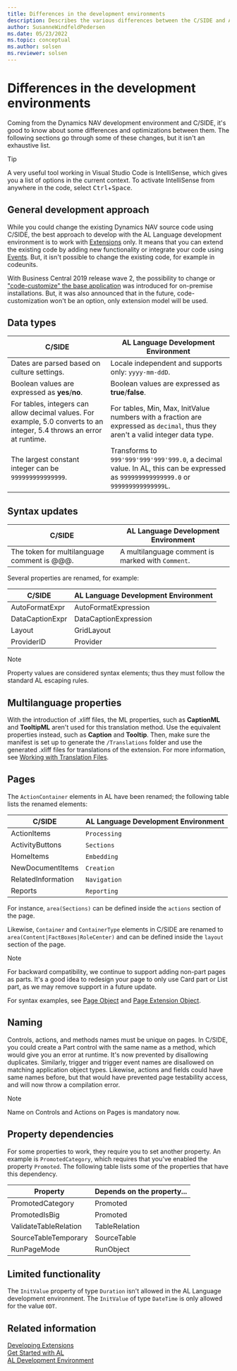 ```yaml
---
title: Differences in the development environments
description: Describes the various differences between the C/SIDE and AL for Business Central.
author: SusanneWindfeldPedersen
ms.date: 05/23/2022
ms.topic: conceptual
ms.author: solsen
ms.reviewer: solsen
---
```


# Differences in the development environments

Coming from the Dynamics NAV development environment and C/SIDE, it's good to know about some differences and optimizations between them. The following sections go through some of these changes, but it isn't an exhaustive list.

> [!TIP]  
> A very useful tool working in Visual Studio Code is IntelliSense, which gives you a list of options in the current context. To activate IntelliSense from anywhere in the code, select <kbd>Ctrl</kbd>+<kbd>Space</kbd>.

## General development approach

While you could change the existing Dynamics NAV source code using C/SIDE, the best approach to develop with the AL Language development environment is to work with [Extensions](devenv-dev-overview.md) only. It means that you can extend the existing code by adding new functionality or integrate your code using [Events](devenv-events-in-al.md). But, it isn't possible to change the existing code, for example in codeunits.

With Business Central 2019 release wave 2, the possibility to change or ["code-customize" the base application](devenv-publish-code-customization.md) was introduced for on-premise installations. But, it was also announced that in the future, code-customization won't be an option, only extension model will be used.

## Data types

|C/SIDE|AL Language Development Environment|
|------|---------------------------|
|Dates are parsed based on culture settings.| Locale independent and supports only: `yyyy-mm-ddD`.|
|Boolean values are expressed as **yes**/**no**.| Boolean values are expressed as **true**/**false**.|
|For tables, integers can allow decimal values. For example, 5.0 converts to an integer, 5.4 throws an error at runtime.| For tables, Min, Max, InitValue numbers with a fraction are expressed as `decimal`, thus they aren't a valid integer data type.|
|The largest constant integer can be `999999999999999`. | Transforms to `999'999'999'999'999.0`, a decimal value. In AL, this can be expressed as `999999999999999.0` or `999999999999999L`.|

## Syntax updates

|C/SIDE|AL Language Development Environment|
|------|---------------------------|
|The token for multilanguage comment is @@@.|A multilanguage comment is marked with `Comment`.|

Several properties are renamed, for example:

|C/SIDE|AL Language Development Environment|
|------|---------------------------|
|AutoFormatExpr|AutoFormatExpression|
|DataCaptionExpr|DataCaptionExpression|
|Layout|GridLayout|
|ProviderID|Provider|

> [!NOTE]  
> Property values are considered syntax elements; thus they must follow the standard AL escaping rules.

## Multilanguage properties

With the introduction of .xliff files, the ML properties, such as **CaptionML** and **TooltipML** aren't used for this translation method. Use the equivalent properties instead, such as **Caption** and **Tooltip**. Then, make sure the manifest is set up to generate the `/Translations` folder and use the generated .xliff files for translations of the extension. For more information, see [Working with Translation Files](devenv-work-with-translation-files.md).

## Pages

The `ActionContainer` elements in AL have been renamed; the following table lists the renamed elements:

|C/SIDE|AL Language Development Environment|
|------|---------------------------|
|ActionItems       | `Processing`    |
|ActivityButtons   | `Sections`      |
|HomeItems         | `Embedding`     |
|NewDocumentItems  | `Creation`      |
|RelatedInformation| `Navigation`    |
|Reports           | `Reporting`     |

For instance, `area(Sections)` can be defined inside the `actions` section of the page.

Likewise, `Container` and `ContainerType` elements in C/SIDE are renamed to `area(Content|FactBoxes|RoleCenter)` and can be defined inside the `layout` section of the page.

> [!NOTE]  
> For backward compatibility, we continue to support adding non-part pages as parts. It's a good idea to redesign your page to only use Card part or List part, as we may remove support in a future update.

For syntax examples, see [Page Object](devenv-page-object.md) and [Page Extension Object](devenv-page-ext-object.md).

## Naming

Controls, actions, and methods names must be unique on pages. In C/SIDE, you could create a Part control with the same name as a method, which would give you an error at runtime. It's now prevented by disallowing duplicates. Similarly, trigger and trigger event names are disallowed on matching application object types. Likewise, actions and fields could have same names before, but that would have prevented page testability access, and will now throw a compilation error. 

> [!NOTE]  
> Name on Controls and Actions on Pages is mandatory now.

## Property dependencies

For some properties to work, they require you to set another property. An example is `PromotedCategory`, which requires that you've enabled the property `Promoted`. The following table lists some of the properties that have this dependency.

|Property|Depends on the property...|
|--------|-------------|
|PromotedCategory|Promoted|
|PromotedIsBig|Promoted|
|ValidateTableRelation|TableRelation|
|SourceTableTemporary|SourceTable|
|RunPageMode|RunObject|

## Limited functionality

The `InitValue` property of type `Duration` isn't allowed in the AL Language development environment. The `InitValue` of type `DateTime` is only allowed for the value `0DT`.  

## Related information

[Developing Extensions](devenv-dev-overview.md)   
[Get Started with AL](devenv-get-started.md)  
[AL Development Environment](devenv-reference-overview.md)  

